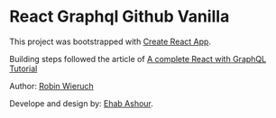 # React Graphql Github Vanilla

This project was bootstrapped with [Create React App](https://github.com/facebookincubator/create-react-app).

Building steps followed the article of [A complete React with GraphQL Tutorial](https://www.robinwieruch.de/react-with-graphql-tutorial/)

Author: [Robin Wieruch](https://github.com/rwieruch)

Develope and design by: [Ehab Ashour](https://ehabdevel.github.io/).